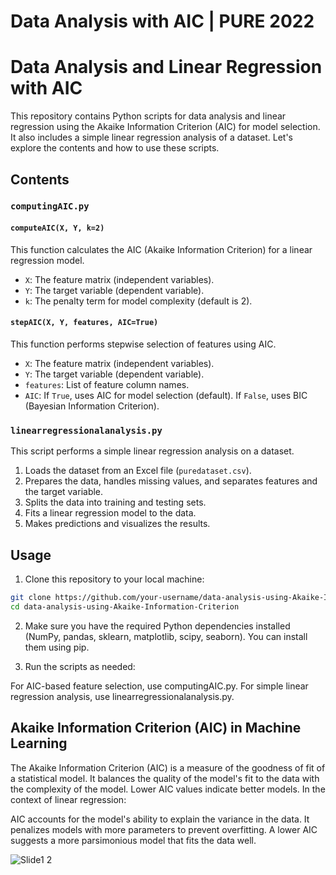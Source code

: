 # Data Analysis with AIC | PURE 2022

# Data Analysis and Linear Regression with AIC

This repository contains Python scripts for data analysis and linear regression using the Akaike Information Criterion (AIC) for model selection. It also includes a simple linear regression analysis of a dataset. Let's explore the contents and how to use these scripts.

## Contents

### `computingAIC.py`

#### `computeAIC(X, Y, k=2)`

This function calculates the AIC (Akaike Information Criterion) for a linear regression model.

- `X`: The feature matrix (independent variables).
- `Y`: The target variable (dependent variable).
- `k`: The penalty term for model complexity (default is 2).

#### `stepAIC(X, Y, features, AIC=True)`

This function performs stepwise selection of features using AIC.

- `X`: The feature matrix (independent variables).
- `Y`: The target variable (dependent variable).
- `features`: List of feature column names.
- `AIC`: If `True`, uses AIC for model selection (default). If `False`, uses BIC (Bayesian Information Criterion).

### `linearregressionalanalysis.py`

This script performs a simple linear regression analysis on a dataset.

1. Loads the dataset from an Excel file (`puredataset.csv`).
2. Prepares the data, handles missing values, and separates features and the target variable.
3. Splits the data into training and testing sets.
4. Fits a linear regression model to the data.
5. Makes predictions and visualizes the results.

## Usage

1. Clone this repository to your local machine:

```bash
git clone https://github.com/your-username/data-analysis-using-Akaike-Information-Criterion.git
cd data-analysis-using-Akaike-Information-Criterion
```

2. Make sure you have the required Python dependencies installed (NumPy, pandas, sklearn, matplotlib, scipy, seaborn). You can install them using pip.

3. Run the scripts as needed:

For AIC-based feature selection, use computingAIC.py.
For simple linear regression analysis, use linearregressionalanalysis.py.

## Akaike Information Criterion (AIC) in Machine Learning
The Akaike Information Criterion (AIC) is a measure of the goodness of fit of a statistical model. It balances the quality of the model's fit to the data with the complexity of the model. Lower AIC values indicate better models. In the context of linear regression:

AIC accounts for the model's ability to explain the variance in the data.
It penalizes models with more parameters to prevent overfitting.
A lower AIC suggests a more parsimonious model that fits the data well.




![Slide1 2](https://github.com/asmita002/data-analysis-using-Akaike-Information-Criterion/assets/97020024/4d5927f4-9f69-4cf7-9fc5-09f86a919747)
